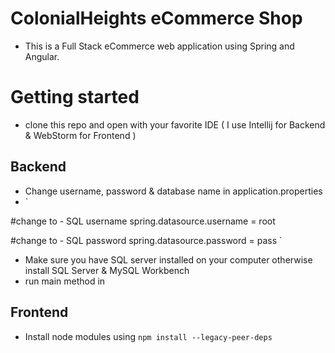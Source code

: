 # ColonialHeights eCommerce Shop
- This is a Full Stack eCommerce web application using Spring and Angular.

# Getting started
- clone this repo and open with your favorite IDE ( I use Intellij for Backend & WebStorm for Frontend )

## Backend ##
- Change username, password & database name in application.properties 
- `
 
#change to - SQL username
spring.datasource.username = root

#change to - SQL password
spring.datasource.password = pass
`
- Make sure you have SQL server installed on your computer otherwise install SQL Server & MySQL Workbench
- run main method in 

## Frontend ##
- Install node modules using `npm install --legacy-peer-deps`
